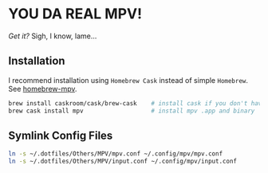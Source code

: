 
YOU DA REAL MPV!
================

_Get it?_ Sigh, I know, lame...

## Installation

I recommend installation using `Homebrew Cask` instead of simple `Homebrew`. See [homebrew-mpv](https://github.com/mpv-player/homebrew-mpv).

```bash
brew install caskroom/cask/brew-cask    # install cask if you don't have it
brew cask install mpv                   # install mpv .app and binary
```

## Symlink Config Files

```bash
ln -s ~/.dotfiles/Others/MPV/mpv.conf ~/.config/mpv/mpv.conf
ln -s ~/.dotfiles/Others/MPV/input.conf ~/.config/mpv/input.conf
```


